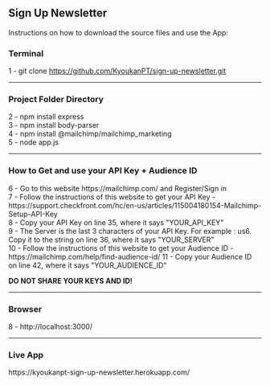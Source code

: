 <h2>Sign Up Newsletter</h2>

<p>Instructions on how to download the source files and use the App: </p>

<h3>Terminal</h3>

1 - git clone https://github.com/KyoukanPT/sign-up-newsletter.git

<hr>

<h3>Project Folder Directory</h3>

2 - npm install express<br>
3 - npm install body-parser<br>
4 - npm install @mailchimp/mailchimp_marketing<br>
5 - node app.js

<hr>

<h3>How to Get and use your API Key + Audience ID</h3>
6 - Go to this website https://mailchimp.com/ and Register/Sign in<br>
7 - Follow the instructions of this website to get your API Key - https://support.checkfront.com/hc/en-us/articles/115004180154-Mailchimp-Setup-API-Key<br>
8 - Copy your API Key on line 35, where it says "YOUR_API_KEY"<br>
9 - The Server is the last 3 characters of your API Key. For example : us6. Copy it to the string on line 36, where it says "YOUR_SERVER"<br>
10 - Follow the instructions of this website to get your Audience ID - https://mailchimp.com/help/find-audience-id/
11 - Copy your Audience ID on line 42, where it says "YOUR_AUDIENCE_ID"

<strong>DO NOT SHARE YOUR KEYS AND ID!</strong>

<hr>

<h3>Browser</h3>
8 - http://localhost:3000/

<hr>

<h3>Live App</h3>
https://kyoukanpt-sign-up-newsletter.herokuapp.com/
